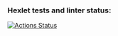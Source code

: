 ### Hexlet tests and linter status:
[![Actions Status](https://github.com/mvv712/fullstack-javascript-project-44/actions/workflows/hexlet-check.yml/badge.svg)](https://github.com/mvv712/fullstack-javascript-project-44/actions)